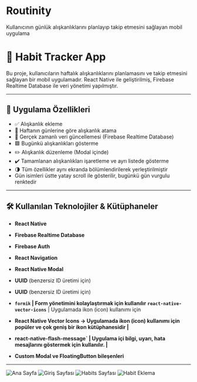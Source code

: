 # Routinity
Kullanıcının günlük alışkanlıklarını planlayıp takip etmesini sağlayan mobil uygulama

# 🧠 Habit Tracker App

Bu proje, kullanıcıların haftalık alışkanlıklarını planlamasını ve takip etmesini sağlayan bir mobil uygulamadır. React Native ile geliştirilmiş, Firebase Realtime Database ile veri yönetimi yapılmıştır.

---

## 📱 Uygulama Özellikleri


- ✅ Alışkanlık ekleme 
- 📅 Haftanın günlerine göre alışkanlık atama
- 🔄 Gerçek zamanlı veri güncellemesi (Firebase Realtime Database)
- 🟩 Bugünkü alışkanlıkları gösterme
- ✏️ Alışkanlık düzenleme (Modal içinde)
- ✔️ Tamamlanan alışkanlıkları işaretleme ve ayrı listede gösterme
- 🌗 Tüm özellikler aynı ekranda bölümlendirilerek yerleştirilmiştir
- Gün isimleri üstte yatay scroll ile gösterilir, bugünkü gün vurgulu renktedir


---

## 🛠️ Kullanılan Teknolojiler & Kütüphaneler

- **React Native**
- **Firebase Realtime Database**
- **Firebase Auth** 
- **React Navigation**
- **React Native Modal**
- **UUID** (benzersiz ID üretimi için)
- **UUID** (benzersiz ID üretimi için)
- **`formik` | Form yönetimini kolaylaştırmak için kullanılır**
**`react-native-vector-icons`** | Uygulamada ikon (icon) kullanımı için

- **React Native Vector Icons -> Uygulamada ikon (icon) kullanımı için popüler ve çok geniş bir ikon kütüphanesidir |**
- **react-native-flash-message` | Uygulama içi bilgi, uyarı, hata mesajlarını göstermek için kullanılır. |**
- **Custom Modal ve FloatingButton bileşenleri**

---

![Ana Sayfa ](./src/Assets/ss1.png)
![Giriş Sayfası ](./src/Assets/ss2.png)
![Habits Sayfası](./src/Assets/ss3.png)
![Habit Eklema](./src/Assets/ss4.png)



